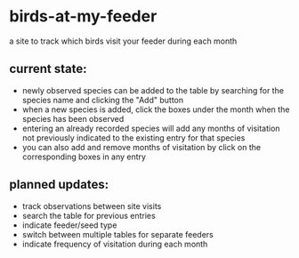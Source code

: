 # birds-at-my-feeder
a site to track which birds visit your feeder during each month

<h2>current state:</h2>
<ul>
  <li>newly observed species can be added to the table by searching for the species name and clicking the "Add" button</li>
  <li>when a new species is added, click the boxes under the month when the species has been observed</li>
  <li>entering an already recorded species will add any months of visitation not previously indicated to the existing entry for that species</li>
  <li>you can also add and remove months of visitation by click on the corresponding boxes in any entry</li>
</ul>

<h2>planned updates:</h2>
<ul>
  <li>track observations between site visits</li>
  <li>search the table for previous entries</li>
  <li>indicate feeder/seed type</li>
  <li>switch between multiple tables for separate feeders</li>
  <li>indicate frequency of visitation during each month</li>
</ul>
